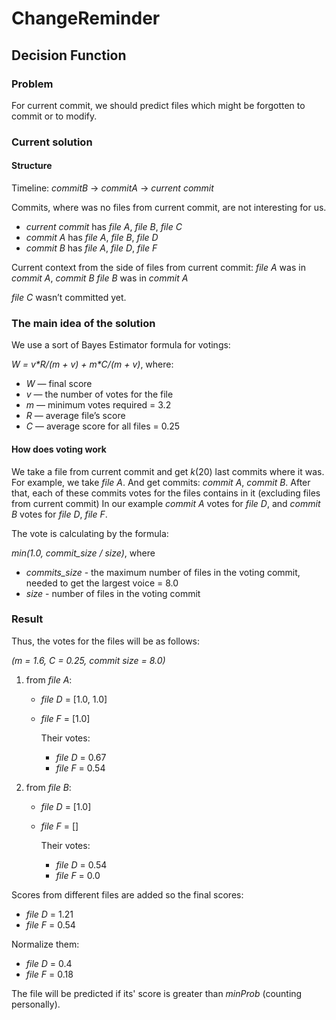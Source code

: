 # ChangeReminder

## Decision Function
### Problem
For current commit, we should predict files which might be forgotten to commit or to modify.
### Current solution
#### Structure
Timeline: *commitB* -> *commitA* -> *current commit*

Commits, where was no files from current commit, are not interesting for us.
* *current commit* has *file A*, *file B*, *file C*
* *commit A* has *file A*, *file B*, *file D*
* *commit B* has *file A*, *file D*, *file F* 

Current context from the side of files from current commit:
*file A* was in *commit A*, *commit B*
*file B* was in *commit A*

*file C* wasn’t committed yet.

### The main idea of the solution
We use a sort of Bayes Estimator formula for votings:

*W = v\*R/(m + v) + m\*C/(m + v)*, where:

* *W* — final score
* *v* — the number of votes for the file
* *m* — minimum votes required = 3.2
* *R* — average file’s score
* *С* — average score for all files = 0.25

#### How does voting work
We take a file from current commit and get *k*(20) last commits where it was.
For example, we take *file A*. And get commits: *commit A*, *commit B*.
After that, each of these commits votes for the files contains in it (excluding files from current commit)
In our example *commit A* votes for *file D*, and *commit B* votes for *file D*, *file F*.


The vote is calculating by the formula:

*min(1.0, commit_size / size)*, where
* *commits_size* - the maximum number of files in the voting commit, needed to get the largest voice = 8.0
* *size* - number of files in the voting commit

### Result
Thus, the votes for the files will be as follows:

*(m = 1.6, C = 0.25, commit size = 8.0)*

1. from *file A*:
   * *file D* = [1.0, 1.0]
   * *file F* = [1.0]
   
     Their votes:
        * *file D* = 0.67
        * *file F* = 0.54

2. from *file B*:
   * *file D* = [1.0]
   * *file F* = []
     
     Their votes:
        * *file D* = 0.54
        * *file F* = 0.0

Scores from different files are added so the final scores:

* *file D* = 1.21
* *file F* = 0.54

Normalize them:

* *file D* = 0.4
* *file F* = 0.18

The file will be predicted if its' score is greater than *minProb* (counting personally).